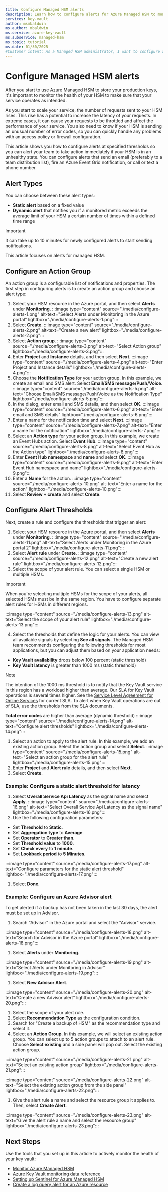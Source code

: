 ```yaml
---
title: Configure Managed HSM alerts
description: Learn how to configure alerts for Azure Managed HSM to monitor its health and performance.
services: key-vault
author: msmbaldwin
ms.author: mbaldwin
ms.service: azure-key-vault
ms.subservice: managed-hsm
ms.topic: tutorial
ms.date: 01/30/2025
#Customer intent: As a Managed HSM administrator, I want to configure alerts so I can monitor the health and performance of my HSM. 
---
```


# Configure Managed HSM alerts

After you start to use Azure Managed HSM to store your production keys, it's important to monitor the health of your HSM to make sure that your service operates as intended.

As you start to scale your service, the number of requests sent to your HSM rises. This rise has a potential to increase the latency of your requests. In extreme cases, it can cause your requests to be throttled and affect the performance of your service. You also need to know if your HSM is sending an unusual number of error codes, so you can quickly handle any problems with an access policy or firewall configuration.

This article shows you how to configure alerts at specified thresholds so you can alert your team to take action immediately if your HSM is in an unhealthy state. You can configure alerts that send an email (preferably to a team distribution list), fire an Azure Event Grid notification, or call or text a phone number.

## Alert Types

You can choose between these alert types:

- **Static alert** based on a fixed value
- **Dynamic alert** that notifies you if a monitored metric exceeds the average limit of your HSM a certain number of times within a defined time range

> [!IMPORTANT]
> It can take up to 10 minutes for newly configured alerts to start sending notifications.

This article focuses on alerts for managed HSM.

## Configure an Action Group

An action group is a configurable list of notifications and properties. The first step in configuring alerts is to create an action group and choose an alert type:

1. Select your HSM resource in the Azure portal, and then select **Alerts** under **Monitoring**.
  :::image type="content" source="./media/configure-alerts-1.png" alt-text="Select Alerts under Monitoring in the Azure portal" lightbox="./media/configure-alerts-1.png":::
1. Select **Create**.
  :::image type="content" source="./media/configure-alerts-2.png" alt-text="Create a new alert" lightbox="./media/configure-alerts-2.png":::
2. Select **Action group**.
  :::image type="content" source="./media/configure-alerts-3.png" alt-text="Select Action group" lightbox="./media/configure-alerts-3.png":::
4. Enter **Project** and **Instance** details, and then select **Next**.
  :::image type="content" source="./media/configure-alerts-4.png" alt-text="Enter Project and Instance details" lightbox="./media/configure-alerts-4.png":::
1. Choose the **Notification Type** for your action group. In this example, we create an email and SMS alert. Select **Email/SMS message/Push/Voice**.
   :::image type="content" source="./media/configure-alerts-5.png" alt-text="Choose Email/SMS message/Push/Voice as the Notification Type" lightbox="./media/configure-alerts-5.png":::
  1. In the dialog, enter email and SMS details, and then select **OK**.
    :::image type="content" source="./media/configure-alerts-6.png" alt-text="Enter email and SMS details" lightbox="./media/configure-alerts-6.png":::
  2. Enter a name for the notification time and select **Next**.
    :::image type="content" source="./media/configure-alerts-7.png" alt-text="Enter a name for the notification" lightbox="./media/configure-alerts-7.png":::
  3. Select an **Action type** for your action group. In this example, we create an Event Hubs action. Select **Event Hub**.
    :::image type="content" source="./media/configure-alerts-8.png" alt-text="Select Event Hub as the Action type" lightbox="./media/configure-alerts-8.png":::
  4.  Enter **Event Hub namespace** and **name** and select **OK**.
    :::image type="content" source="./media/configure-alerts-9.png" alt-text="Enter Event Hub namespace and name" lightbox="./media/configure-alerts-9.png":::
  5.  Enter a **Name** for the action.
    :::image type="content" source="./media/configure-alerts-10.png" alt-text="Enter a name for the action" lightbox="./media/configure-alerts-10.png":::
  6.  Select **Review + create** and select **Create**.

## Configure Alert Thresholds

Next, create a rule and configure the thresholds that trigger an alert:

1. Select your HSM resource in the Azure portal, and then select **Alerts** under **Monitoring**.
  :::image type="content" source="./media/configure-alerts-11.png" alt-text="Select Alerts under Monitoring in the Azure portal 2" lightbox="./media/configure-alerts-11.png":::
2. Select **Alert rule** under **Create**.
  :::image type="content" source="./media/configure-alerts-12.png" alt-text="Create a new alert rule" lightbox="./media/configure-alerts-12.png":::
3. Select the scope of your alert rule. You can select a single HSM or multiple HSMs.

  > [!IMPORTANT]
  > When you're selecting multiple HSMs for the scope of your alerts, all selected HSMs must be in the same region. You have to configure separate alert rules for HSMs in different regions.

  :::image type="content" source="./media/configure-alerts-13.png" alt-text="Select the scope of your alert rule" lightbox="./media/configure-alerts-13.png":::

4. Select the thresholds that define the logic for your alerts. You can view all available signals by selecting **See all signals**. The Managed HSM team recommends configuring the following thresholds for most applications, but you can adjust them based on your application needs:
  - **Key Vault availability** drops below 100 percent (static threshold)
  - **Key Vault latency** is greater than 1000 ms (static threshold)

  > [!NOTE]
  > The intention of the 1000 ms threshold is to notify that the Key Vault service in this region has a workload higher than average. Our SLA for Key Vault operations is several times higher. See the [Service Level Agreement for Online Services](https://azure.microsoft.com/support/legal/sla/) for current SLA. To alert when Key Vault operations are out of SLA, use the thresholds from the SLA documents.

  **Total error codes** are higher than average (dynamic threshold)
  :::image type="content" source="./media/configure-alerts-14.png" alt-text="Configure alert thresholds" lightbox="./media/configure-alerts-14.png":::
1. Select an action to apply to the alert rule. In this example, we add an existing action group. Select the action group and select **Select**.
  :::image type="content" source="./media/configure-alerts-15.png" alt-text="Select an action group for the alert rule" lightbox="./media/configure-alerts-15.png":::
2. Enter **Project** and **Alert rule** details, and then select **Next**.
3. Select **Create**.

### Example: Configure a static alert threshold for latency

1. Select **Overall Service Api Latency** as the signal name and select **Apply**.
  :::image type="content" source="./media/configure-alerts-16.png" alt-text="Select Overall Service Api Latency as the signal name" lightbox="./media/configure-alerts-16.png":::
2. Use the following configuration parameters:
  - Set **Threshold** to **Static**.
  - Set **Aggregation type** to **Average**.
  - Set **Operator** to **Greater than**.
  - Set **Threshold value** to **1000**.
  - Set **Check every** to **1 minute**.
  - Set **Lookback period** to **5 Minutes**.
  
  :::image type="content" source="./media/configure-alerts-17.png" alt-text="Configure parameters for the static alert threshold" lightbox="./media/configure-alerts-17.png":::
  
1. Select **Done**.

### Example: Configure an Azure Advisor alert

To get alerted if a backup has not been taken in the last 30 days, the alert must be set up in Advisor.

1. Search "Advisor" in the Azure portal and select the "Advisor" service.
  
  :::image type="content" source="./media/configure-alerts-18.png" alt-text="Search for Advisor in the Azure portal" lightbox="./media/configure-alerts-18.png":::
  
1. Select **Alerts** under **Monitoring**.
  
  :::image type="content" source="./media/configure-alerts-19.png" alt-text="Select Alerts under Monitoring in Advisor" lightbox="./media/configure-alerts-19.png":::
  
1. Select **New Advisor Alert**.
  
  :::image type="content" source="./media/configure-alerts-20.png" alt-text="Create a new Advisor alert" lightbox="./media/configure-alerts-20.png":::
  
1. Select the scope of your alert rule.
1. Select **Recommendation Type** as the configuration condition.
1. Search for "Create a backup of HSM" as the recommendation type and select it.
1. Select an **Action Group**. In this example, we will select an existing action group. You can select up to 5 action groups to attach to an alert rule. Choose **Select existing** and a side panel will pop out. Select the existing action group.
  
  :::image type="content" source="./media/configure-alerts-21.png" alt-text="Select an existing action group" lightbox="./media/configure-alerts-21.png":::
  
  :::image type="content" source="./media/configure-alerts-22.png" alt-text="Select the existing action group from the side panel" lightbox="./media/configure-alerts-22.png":::
  
1. Give the alert rule a name and select the resource group it applies to. Then, select **Create Alert**.
  
  :::image type="content" source="./media/configure-alerts-23.png" alt-text="Give the alert rule a name and select the resource group" lightbox="./media/configure-alerts-23.png":::

## Next Steps

Use the tools that you set up in this article to actively monitor the health of your key vault:

- [Monitor Azure Managed HSM](logging-azure-monitor.md)
- [Azure Key Vault monitoring data reference](../general/monitor-key-vault-reference.md)
- [Setting up Sentinel for Azure Managed HSM](sentinel.md)
- [Create a log query alert for an Azure resource](/azure/azure-monitor/platform/alerts-log)
